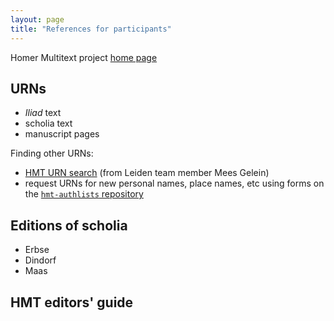 ```yaml
---
layout: page
title: "References for participants"
---
```


Homer Multitext project [home page](http://www.homermultitext.org/)



## URNs

- *Iliad* text
- scholia text
- manuscript pages


Finding other URNs:

- [HMT URN search](https://interwing.nl/hmt/urn/) (from Leiden team member Mees Gelein)
- request URNs for new personal names, place names, etc using forms on the [`hmt-authlists` repository](https://github.com/homermultitext/hmt-authlists)

## Editions of scholia

- Erbse
- Dindorf
- Maas


## HMT editors' guide
